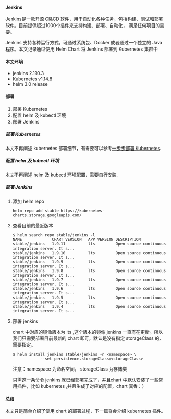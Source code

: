 #### Jenkins 

Jenkins是一款开源 CI&CD 软件，用于自动化各种任务，包括构建、测试和部署软件。目前提供超过1000个插件来支持构建、部署、自动化， 满足任何项目的需要。

Jenkins 支持各种运行方式，可通过系统包、Docker 或者通过一个独立的 Java 程序。本文记录通过使用 Helm Chart 将 Jenkins 部署到 Kubernetes 集群中

#### 本文环境

- jenkins 2.190.3
- Kubernetes v1.14.8
- helm 3.0 release

#### 部署

1. 部署 Kubernetes
2. 配置 helm 及 kubectl 环境
3. 部署 Jenkins 

##### 部署 Kubernetes 

本文不再阐述 kubernetes 部署细节，有需要可以参考[一步步部署 Kubernetes](https://github.com/opsnull/follow-me-install-kubernetes-cluster).

##### 配置 helm 及 kubectl 环境

本文不再阐述 helm 及 kubectl 环境配置，需要自行安装.

##### 部署 Jenkins 

1. 添加 helm repo 

   ```shell
   helm repo add stable https://kubernetes-charts.storage.googleapis.com/
   ```

2. 查看目前的最近版本

   ```shell
   $ helm search repo stable/jenkins -l
   NAME          	CHART VERSION	APP VERSION	DESCRIPTION
   stable/jenkins	1.9.11       	lts        	Open source continuous integration server. It s...
   stable/jenkins	1.9.10       	lts        	Open source continuous integration server. It s...
   stable/jenkins	1.9.9        	lts        	Open source continuous integration server. It s...
   stable/jenkins	1.9.8        	lts        	Open source continuous integration server. It s...
   stable/jenkins	1.9.7        	lts        	Open source continuous integration server. It s...
   stable/jenkins	1.9.6        	lts        	Open source continuous integration server. It s...
   stable/jenkins	1.9.5        	lts        	Open source continuous integration server. It s...
   stable/jenkins	1.9.4        	lts        	Open source continuous integration server. It s...
   ```

3. 部署 jenkins 

   chart 中对应的镜像版本为 lts ,这个版本的镜像 jenkins 一直有在更新。所以我们只需要部署目前最新的 chart 即可，默认是没有指定 storageClass 的，需要指定。

   ```shell
   $ helm install jenkins stable/jenkins -n <namespace> \
               --set persistence.storageClass=<storageClass>
   ```

   注意：namespace 为命名空间， storageClass 为存储类

   只需这一条命令 jenkins 就已经部署完成了，并且chart 中默认安装了一些常用插件，比如 kubernetes ,并且生成了对应的配置，chart 真香：）

#### 总结

本文只是简单介绍了使用 chart 的部署过程，下一篇将会介绍 kubernetes 插件。